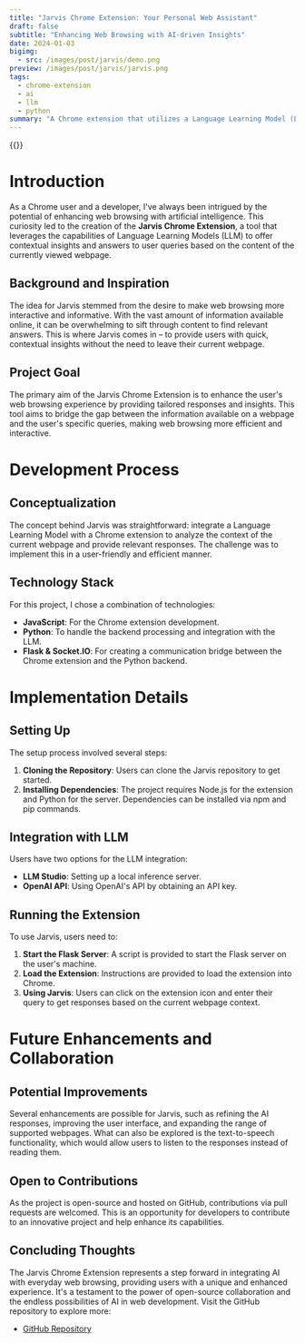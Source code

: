 ```yaml
---
title: "Jarvis Chrome Extension: Your Personal Web Assistant"
draft: false
subtitle: "Enhancing Web Browsing with AI-driven Insights"
date: 2024-01-03
bigimg:
  - src: /images/post/jarvis/demo.png
preview: /images/post/jarvis/jarvis.png
tags:
  - chrome-extension
  - ai
  - llm
  - python
summary: "A Chrome extension that utilizes a Language Learning Model (LLM) to provide contextual insights during web browsing."
---
```


{{<link href="https://github.com/antoninfaure/jarvis-chrome-extension" class="btn btn-cyan my-3" target="_blank" inner="GitHub">}}


# Introduction

As a Chrome user and a developer, I've always been intrigued by the potential of enhancing web browsing with artificial intelligence. This curiosity led to the creation of the **Jarvis Chrome Extension**, a tool that leverages the capabilities of Language Learning Models (LLM) to offer contextual insights and answers to user queries based on the content of the currently viewed webpage.

## Background and Inspiration

The idea for Jarvis stemmed from the desire to make web browsing more interactive and informative. With the vast amount of information available online, it can be overwhelming to sift through content to find relevant answers. This is where Jarvis comes in – to provide users with quick, contextual insights without the need to leave their current webpage.

## Project Goal

The primary aim of the Jarvis Chrome Extension is to enhance the user's web browsing experience by providing tailored responses and insights. This tool aims to bridge the gap between the information available on a webpage and the user's specific queries, making web browsing more efficient and interactive.

# Development Process

## Conceptualization

The concept behind Jarvis was straightforward: integrate a Language Learning Model with a Chrome extension to analyze the context of the current webpage and provide relevant responses. The challenge was to implement this in a user-friendly and efficient manner.

## Technology Stack

For this project, I chose a combination of technologies:

- **JavaScript**: For the Chrome extension development.
- **Python**: To handle the backend processing and integration with the LLM.
- **Flask & Socket.IO**: For creating a communication bridge between the Chrome extension and the Python backend.

# Implementation Details

## Setting Up

The setup process involved several steps:

1. **Cloning the Repository**: Users can clone the Jarvis repository to get started.
2. **Installing Dependencies**: The project requires Node.js for the extension and Python for the server. Dependencies can be installed via npm and pip commands.

## Integration with LLM

Users have two options for the LLM integration:

- **LLM Studio**: Setting up a local inference server.
- **OpenAI API**: Using OpenAI's API by obtaining an API key.

## Running the Extension

To use Jarvis, users need to:

1. **Start the Flask Server**: A script is provided to start the Flask server on the user's machine.
2. **Load the Extension**: Instructions are provided to load the extension into Chrome.
3. **Using Jarvis**: Users can click on the extension icon and enter their query to get responses based on the current webpage context.

# Future Enhancements and Collaboration

## Potential Improvements

Several enhancements are possible for Jarvis, such as refining the AI responses, improving the user interface, and expanding the range of supported webpages. What can also be explored is the text-to-speech functionality, which would allow users to listen to the responses instead of reading them.

## Open to Contributions

As the project is open-source and hosted on GitHub, contributions via pull requests are welcomed. This is an opportunity for developers to contribute to an innovative project and help enhance its capabilities.

## Concluding Thoughts

The Jarvis Chrome Extension represents a step forward in integrating AI with everyday web browsing, providing users with a unique and enhanced experience. It's a testament to the power of open-source collaboration and the endless possibilities of AI in web development. 
Visit the GitHub repository to explore more:

- [GitHub Repository](https://github.com/antoninfaure/jarvis-chrome-extension)